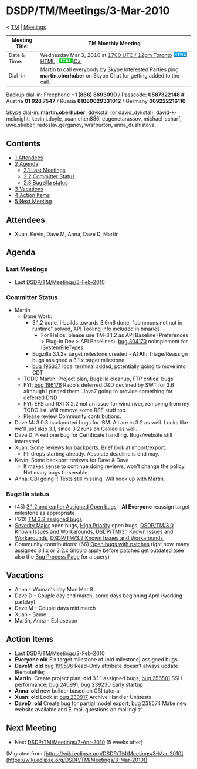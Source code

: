 

DSDP/TM/Meetings/3-Mar-2010
===========================

< [TM](./TM "DSDP/TM")‎ | [Meetings](./Meetings "DSDP/TM/Meetings")

| Meeting Title: | **TM Monthly Meeting** |
| --- | --- |
| Date & Time: | Wednesday Mar 3, 2010 at [1700 UTC / 12pm Toronto](http://www.timeanddate.com/worldclock/fixedtime.html?month=3&day=3&year=2010&hour=17&min=00&sec=0&p1=0)   ![Html.gif](./images/Html.gif)[HTML](http://www.google.com/calendar/embed?src=vn70im36r00qeusu8nme50cils@group.calendar.google.com&ctz=Canada/Toronto) \| ![Ical.gif](./images/Ical.gif)[iCal](http://www.google.com/calendar/ical/vn70im36r00qeusu8nme50cils@group.calendar.google.com/public/basic.ics) |
| Dial-in: | Martin to call everybody by Skype   Interested Parties ping **martin.oberhuber** on Skype Chat for getting added to the call. |

Backup dial-in: Freephone **+1 (866) 8693090** / Passcode: **0587322148 #**  
Austria **01 928 7547** / Russia **81080029331012** / Germany **069222216110**

Skype dial-in: **martin.oberhuber**, ddykstal (or david\_dykstal), david-k-mcknight, kevin.j.doyle, xuan.chen886, eugenetarassov, michael\_scharf, uwe.stieber, radoslav.gerganov, wrsfburton, anna_dushistova.  

Contents
--------

*   [1 Attendees](#Attendees)
*   [2 Agenda](#Agenda)
    *   [2.1 Last Meetings](#Last-Meetings)
    *   [2.2 Committer Status](#Committer-Status)
    *   [2.3 Bugzilla status](#Bugzilla-status)
*   [3 Vacations](#Vacations)
*   [4 Action Items](#Action-Items)
*   [5 Next Meeting](#Next-Meeting)

Attendees
---------

*   Xuan, Kevin, Dave M, Anna, Dave D, Martin

  

Agenda
------

### Last Meetings

*   Last [DSDP/TM/Meetings/3-Feb-2010](./Meetings/3-Feb-2010 "DSDP/TM/Meetings/3-Feb-2010")

### Committer Status

*   Martin
    *   Done Work:
        *   3.1.2 done, I-builds towards 3.6m6 done, "commons.net not in runtime" solved, API Tooling info included in binaries
            *   For Helios, please use TM-3.1.2 as API Baseline (Preferences > Plug-In Dev > API Baselines). [bug 304170](https://bugs.eclipse.org/bugs/show_bug.cgi?id=304170) noimplement for ISystemFileTypes
        *   Bugzilla 3.1.2+ target milestone created - **AI All**: Triage/Reassign bugs assigned a 3.1.x target milestone
        *   [bug 196337](https://bugs.eclipse.org/bugs/show_bug.cgi?id=196337) local terminal added, potentially going to move into CDT
    *   TODO Martin: Project plan, Bugzilla cleanup, FTP critical bugs
    *   FYI: [bug 196176](https://bugs.eclipse.org/bugs/show_bug.cgi?id=196176) Rado's deferred D&D declined by SWT for 3.6 although I pinged them. Java7 going to provide something for deferred DND
    *   FYI: EFS and RXTX 2.2 not an issue for wind river, removing from my TODO list. Will remove some RSE stuff too.
    *   Please review Community contributions.
*   Dave M: 3.0.3 backported bugs for IBM. All are in 3.2 as well. Looks like we'll just skip 3.1, since 3.2 runs on Galileo as well.
*   Dave D: Fixed one bug for Certificate handling. Bugs/website still interested
*   Xuan: Some reviews for backports. Brief look at import/export.
    *   PII drops starting already. Absolute deadline is end may.
*   Kevin: Some backport reviews for Dave & Dave
    *   It makes sense to continue doing reviews, won't change the policy. Not many bugs forseeable.
*   Anna: CBI going !! Tests still missing. Will hook up with Martin.

  

### Bugzilla status

*   (45) [3.1.2 and earlier Assigned Open bugs](https://bugs.eclipse.org/bugs/buglist.cgi?query_format=advanced&product=Target+Management&target_milestone=3.0&target_milestone=3.0.1&target_milestone=3.0.2&target_milestone=3.1+M2&target_milestone=3.1+M3&target_milestone=3.1+M4&target_milestone=3.1+M5&target_milestone=3.1+M6&target_milestone=3.1+M7&target_milestone=3.1+RC1&target_milestone=3.1+RC2&target_milestone=3.1+RC3&target_milestone=3.1+RC4&target_milestone=3.1&target_milestone=3.1.1&target_milestone=3.1.2&bug_status=UNCONFIRMED&bug_status=NEW&bug_status=ASSIGNED&bug_status=REOPENED&cmdtype=doit) \- **AI Everyone** reassign target milestone as appropriate
*   (170) [TM 3.2 assigned bugs](https://bugs.eclipse.org/bugs/buglist.cgi?field0-0-0=target_milestone;query_format=advanced;bug_status=UNCONFIRMED;bug_status=NEW;bug_status=ASSIGNED;bug_status=REOPENED;type0-0-0=substring;value0-0-0=3.2;product=Target%20Management)
*   [Severity Major](https://bugs.eclipse.org/bugs/buglist.cgi?query_format=advanced&classification=DSDP&product=Target+Management&bug_status=UNCONFIRMED&bug_status=NEW&bug_status=ASSIGNED&bug_status=REOPENED&bug_severity=blocker&bug_severity=critical&bug_severity=major&cmdtype=doit) open bugs, [High Priority](https://bugs.eclipse.org/bugs/buglist.cgi?query_format=advanced&classification=DSDP&product=Target+Management&bug_status=UNCONFIRMED&bug_status=NEW&bug_status=ASSIGNED&bug_status=REOPENED&cmdtype=doit&field0-0-0=priority&type0-0-0=regexp&value0-0-0=P%5B12%5D&field0-0-1=bug_severity&type0-0-1=regexp&value0-0-1=blocker%7Ccritical%7Cmajor) open bugs, [DSDP/TM/3.0 Known Issues and Workarounds](./3.0_Known_Issues_and_Workarounds "DSDP/TM/3.0 Known Issues and Workarounds"), [DSDP/TM/3.1 Known Issues and Workarounds](./3.1_Known_Issues_and_Workarounds "DSDP/TM/3.1 Known Issues and Workarounds"), [DSDP/TM/3.2 Known Issues and Workarounds](./3.2_Known_Issues_and_Workarounds "DSDP/TM/3.2 Known Issues and Workarounds"),
*   Community contributions: (66) [Open bugs with patches](https://bugs.eclipse.org/bugs/buglist.cgi?query_format=advanced&classification=DSDP&product=Target+Management&bug_status=UNCONFIRMED&bug_status=NEW&bug_status=ASSIGNED&bug_status=REOPENED&cmdtype=doit&field0-0-0=attachments.ispatch&type0-0-0=equals&value0-0-0=1) right now, many assigned 3.1.x or 3.2.x Should apply before patches get outdated (see also the [Bug Process Page](https://www.eclipse.org/dsdp/tm/development/bug_process.php) for a query)

  

  

Vacations
---------

*   Anna - Woman's day Mon Mar 8
*   Dave D - Couple day end march, some days beginning April (working partday)
*   Dave M - Couple days mid march
*   Xuan - Same
*   Martin, Anna - Eclipsecon

Action Items
------------

*   Last [DSDP/TM/Meetings/3-Feb-2010](./Meetings/3-Feb-2010 "DSDP/TM/Meetings/3-Feb-2010")
*   **Everyone** **old** Fix target milestone of (old milestone) assigned bugs.
*   **DaveM**: **old** [bug 199596](https://bugs.eclipse.org/bugs/show_bug.cgi?id=199596) Read-Only attribute doesn't always update IRemoteFile;
*   **Martin**: Create project plan, **old** 3.1.1 assigned bugs; [bug 256581](https://bugs.eclipse.org/bugs/show_bug.cgi?id=256581) SSH performance; [bug 240991](https://bugs.eclipse.org/bugs/show_bug.cgi?id=240991), [bug 239230](https://bugs.eclipse.org/bugs/show_bug.cgi?id=239230) Early startup
*   **Anna**: **old** new builder based on CBI tutorial
*   **Xuan**: **old** Look at [bug 230917](https://bugs.eclipse.org/bugs/show_bug.cgi?id=230917) Archive Handler Unittests
*   **DaveD**: **old** Create bug for partial model export; [bug 238574](https://bugs.eclipse.org/bugs/show_bug.cgi?id=238574) Make new website available and E-mail questions on mailinglist

Next Meeting
------------

*   Next [DSDP/TM/Meetings/7-Apr-2010](./Meetings/7-Apr-2010 "DSDP/TM/Meetings/7-Apr-2010") (5 weeks after)


(Migrated from [https://wiki.eclipse.org/DSDP/TM/Meetings/3-Mar-2010](https://wiki.eclipse.org/DSDP/TM/Meetings/3-Mar-2010))